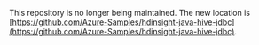 This repository is no longer being maintained. The new location is [https://github.com/Azure-Samples/hdinsight-java-hive-jdbc](https://github.com/Azure-Samples/hdinsight-java-hive-jdbc).
